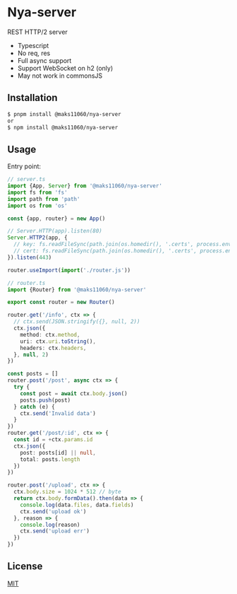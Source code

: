 # Nya-server

REST HTTP/2 server 
- Typescript
- No req, res
- Full async support
- Support WebSocket on h2 (only)
- May not work in commonsJS

## Installation

```bash
$ pnpm install @maks11060/nya-server
or
$ npm install @maks11060/nya-server
```

## Usage

Entry point:
```ts
// server.ts
import {App, Server} from '@maks11060/nya-server'
import fs from 'fs'
import path from 'path'
import os from 'os'

const {app, router} = new App()

// Server.HTTP(app).listen(80)
Server.HTTP2(app, {
  // key: fs.readFileSync(path.join(os.homedir(), '.certs', process.env.PATH_KEY)),
  // cert: fs.readFileSync(path.join(os.homedir(), '.certs', process.env.PATH_CERT)),
}).listen(443)

router.useImport(import('./router.js'))
```

```ts
// router.ts
import {Router} from '@maks11060/nya-server'

export const router = new Router()

router.get('/info', ctx => {
  // ctx.send(JSON.stringify({}, null, 2))
  ctx.json({
    method: ctx.method,
    uri: ctx.uri.toString(),
    headers: ctx.headers,
  }, null, 2)
})

const posts = []
router.post('/post', async ctx => {
  try {
    const post = await ctx.body.json()
    posts.push(post)
  } catch (e) {
    ctx.send('Invalid data')
  }
})
router.get('/post/:id', ctx => {
  const id = +ctx.params.id
  ctx.json({
    post: posts[id] || null,
    total: posts.length
  })
})

router.post('/upload', ctx => {
  ctx.body.size = 1024 * 512 // byte
  return ctx.body.formData().then(data => {
    console.log(data.files, data.fields)
    ctx.send('upload ok')
  }, reason => {
    console.log(reason)
    ctx.send('upload err')
  })
})
```

## License 

[MIT](LICENSE)
